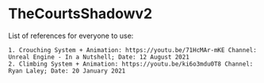 # TheCourtsShadowv2

List of references for everyone to use:

    1. Crouching System + Animation: https://youtu.be/71HcMAr-mKE Channel: Unreal Engine - In a Nutshell; Date: 12 August 2021
    2. Climbing System + Animation: https://youtu.be/ki6o3mdu0T8 Channel: Ryan Laley; Date: 20 January 2021
